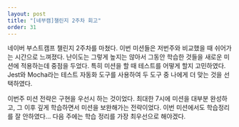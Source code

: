```yaml
---
layout: post
title: "[네부캠]챌린지 2주차 회고"
order: 31
---
```


네이버 부스트캠프 챌린지 2주차를 마쳤다. 이번 미션들은 저번주와 비교했을 때 쉬어가는 시간으로 느껴졌다. 난이도는 그렇게 높지는 않아서 그동안 학습한 것들을 새로운 미션에 적용하는데 중점을 두었다. 특히 미션을 할 때 테스트를 어떻게 할지 고민하였다. Jest와 Mocha라는 테스트 자동화 도구를 사용하여 두 도구 중 나에게 더 맞는 것을 선택하였다. 

이번주 미션 전략은 구현을 우선시 하는 것이었다. 최대한 7시에 미션을 대부분 완성하고, 그 이후 깊게 학습하면서 미션을 보완해가는 전략이었다. 이번 미션에서도 학습정리를 잘 안하였다... 다음 주에는 학습 정리를 가장 최우선으로 해야겠다. 